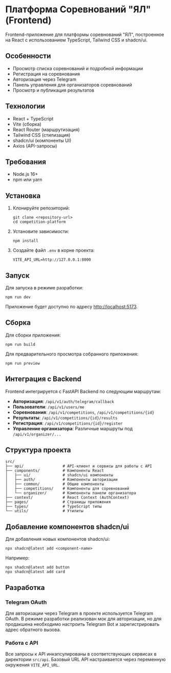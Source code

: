 # Платформа Соревнований "ЯЛ" (Frontend)

Frontend-приложение для платформы соревнований "ЯЛ", построенное на React с использованием TypeScript, Tailwind CSS и shadcn/ui.

## Особенности

- Просмотр списка соревнований и подробной информации
- Регистрация на соревнования
- Авторизация через Telegram
- Панель управления для организаторов соревнований
- Просмотр и публикация результатов

## Технологии

- React + TypeScript
- Vite (сборка)
- React Router (маршрутизация)
- Tailwind CSS (стилизация)
- shadcn/ui (компоненты UI)
- Axios (API-запросы)

## Требования

- Node.js 16+
- npm или yarn

## Установка

1. Клонируйте репозиторий:
   ```
   git clone <repository-url>
   cd competition-platform
   ```

2. Установите зависимости:
   ```
   npm install
   ```

3. Создайте файл `.env` в корне проекта:
   ```
   VITE_API_URL=http://127.0.0.1:8000
   ```

## Запуск

Для запуска в режиме разработки:

```
npm run dev
```

Приложение будет доступно по адресу [http://localhost:5173](http://localhost:5173).

## Сборка

Для сборки приложения:

```
npm run build
```

Для предварительного просмотра собранного приложения:

```
npm run preview
```

## Интеграция с Backend

Frontend интегрируется с FastAPI Backend по следующим маршрутам:

- **Авторизация**: `/api/v1/auth/telegram/callback`
- **Пользователи**: `/api/v1/users/me`
- **Соревнования**: `/api/v1/competitions`, `/api/v1/competitions/{id}`
- **Результаты**: `/api/v1/competitions/{id}/results`
- **Регистрация**: `/api/v1/competitions/{id}/register`
- **Управление организатора**: Различные маршруты под `/api/v1/organizer/...`

## Структура проекта

```
src/
├── api/                 # API-клиент и сервисы для работы с API
├── components/          # Компоненты React
│   ├── ui/              # shadcn/ui компоненты
│   ├── auth/            # Компоненты авторизации
│   ├── common/          # Общие компоненты
│   ├── competitions/    # Компоненты для соревнований
│   └── organizer/       # Компоненты панели организатора
├── context/             # React Context (AuthContext)
├── pages/               # Страницы приложения
├── types/               # TypeScript типы
└── utils/               # Утилиты
```

## Добавление компонентов shadcn/ui

Для добавления новых компонентов shadcn/ui:

```
npx shadcn@latest add <component-name>
```

Например:

```
npx shadcn@latest add button
npx shadcn@latest add card
```

## Разработка

### Telegram OAuth

Для авторизации через Telegram в проекте используется Telegram OAuth. В режиме разработки реализован мок для авторизации, но для продакшена необходимо настроить Telegram Bot и зарегистрировать адрес обратного вызова.

### Работа с API

Все запросы к API инкапсулированы в соответствующих сервисах в директории `src/api`. Базовый URL API настраивается через переменную окружения `VITE_API_URL`.
